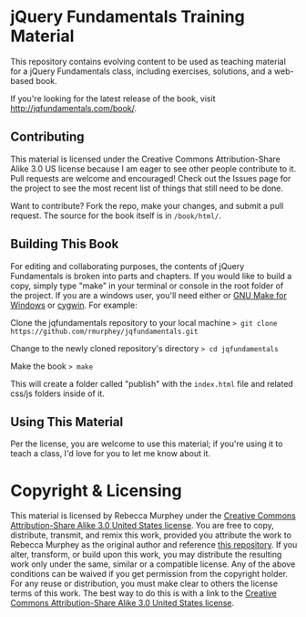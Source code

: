 # jQuery Fundamentals Training Material #
This repository contains evolving content to be used as teaching material for a jQuery Fundamentals class, including exercises, solutions, and a web-based book.

If you're looking for the latest release of the book, visit <http://jqfundamentals.com/book/>.

## Contributing ##
This material is licensed under the Creative Commons Attribution-Share Alike 3.0 US license because I am eager to see other people contribute to it. Pull requests are welcome and encouraged! Check out the Issues page for the project to see the most recent list of things that still need to be done.

Want to contribute? Fork the repo, make your changes, and submit a pull request. The source for the book itself is in `/book/html/`.

## Building This Book ##
For editing and collaborating purposes, the contents of jQuery Fundamentals is broken into parts and chapters. If you would like to build a copy, simply type "make" in your terminal or console in the root folder of the project. If you are a windows user, you'll need either or [GNU Make for Windows](http://gnuwin32.sourceforge.net/packages/make.htm) or [cygwin](http://cygwin.com/). For example:

Clone the jqfundamentals repository to your local machine
`> git clone https://github.com/rmurphey/jqfundamentals.git`

Change to the newly cloned repository's directory
`> cd jqfundamentals`

Make the book
`> make`

This will create a folder called "publish" with the `index.html` file and related css/js folders inside of it. 

## Using This Material ##
Per the license, you are welcome to use this material; if you're using it to teach a class, I'd love for you to let me know about it.

# Copyright & Licensing #
This material is licensed by Rebecca Murphey under the [Creative Commons Attribution-Share Alike 3.0 United States license](http://creativecommons.org/licenses/by-sa/3.0/us/). You are free to copy, distribute, transmit, and remix this work, provided you attribute the work to Rebecca Murphey as the original author and reference [this repository](http://github.com/rmurphey/jqfundamentals). If you alter, transform, or build upon this work, you may distribute the resulting work only under the same, similar or a compatible license. Any of the above conditions can be waived if you get permission from the copyright holder. For any reuse or distribution, you must make clear to others the license terms of this work. The best way to do this is with a link to the [Creative Commons Attribution-Share Alike 3.0 United States license](http://creativecommons.org/licenses/by-sa/3.0/us/).
